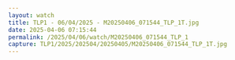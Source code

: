```yaml
---
layout: watch
title: TLP1 - 06/04/2025 - M20250406_071544_TLP_1T.jpg
date: 2025-04-06 07:15:44
permalink: /2025/04/06/watch/M20250406_071544_TLP_1
capture: TLP1/2025/202504/20250405/M20250406_071544_TLP_1T.jpg
---
```

